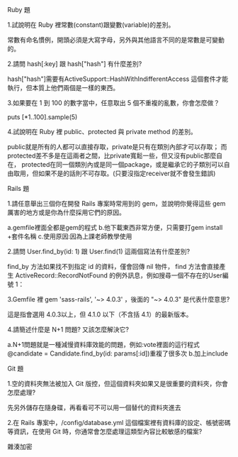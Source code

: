 Ruby 題

1.試說明在 Ruby 裡常數(constant)跟變數(variable)的差別。


   常數有命名慣例，開頭必須是大寫字母，另外與其他語言不同的是常數是可變動的。
   

2.請問 hash[:key] 跟 hash["hash"] 有什麼差別?


hash["hash"]需要有ActiveSupport::HashWithIndifferentAccess 這個套件才能執行，但本質上他們兩個是一樣的東西。


3.如果要在 1 到 100 的數字當中，任意取出 5 個不重複的亂數，你會怎麼做？


 puts [*1..100].sample(5)
 


4.試說明在 Ruby 裡 public、protected 與 private method 的差別。


public就是所有的人都可以直接存取，private是只有在類別內部才可以存取；
而protected差不多是在這兩者之間，比private寬鬆一些，但又沒有public那麼自在，
protected在同一個類別內或是同一個package，或是繼承它的子類別可以自由取用，但如果不是的話則不可存取。(只要沒指定receiver就不會發生錯誤)


Rails 題

1.請任意舉出三個你在開發 Rails 專案時常用到的 gem，並說明你覺得這些 gem 厲害的地方或是你為什麼採用它們的原因。


  a.gemfile裡面全都是gem的程式
  b.他下載東西非常方便，只需要打gem install +套件名稱
  c.使用原因:因為上課老師教學使用


2.請問 User.find_by(id: 1) 跟 User.find(1) 這兩個寫法有什麼差別?


 find_by 方法如果找不到指定 id 的資料，僅會回傳 nil 物件，
 find 方法會直接產生 ActiveRecord::RecordNotFound 的例外訊息，例如搜尋一個不存在的User編號 1：


3.Gemfile 裡 gem 'sass-rails', '~> 4.0.3' ，後面的 "~> 4.0.3" 是代表什麼意思?


這是指會選用 4.0.3以上，但 4.1.0 以下（不含括 4.1）的最新版本。

4.請簡述什麼是 N+1 問題? 又該怎麼解決它?


a.N+1問題就是一種減慢資料庫效能的問題，例如:vote裡面的這行程式@candidate = Candidate.find_by(id: params[:id])重複了很多次 
b.加上include


Git 題

1.空的資料夾無法被加入 Git 版控，但這個資料夾如果又是很重要的資料夾，你會怎麼處理?


先另外儲存在隨身碟，再看看可不可以用一個替代的資料夾進去

2.在 Rails 專案中，/config/database.yml 這個檔案裡有資料庫的設定、帳號密碼等資訊，在使用 Git 時，你通常會怎麼處理這類型內容比較敏感的檔案?

雜湊加密
